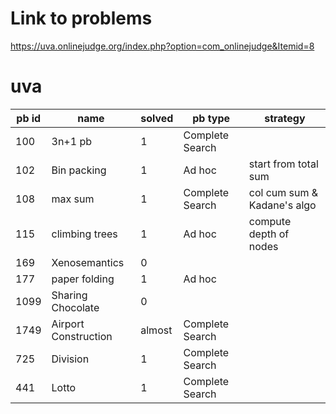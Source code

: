 # Link to problems
https://uva.onlinejudge.org/index.php?option=com_onlinejudge&Itemid=8

# uva
| pb id |         name         | solved |     pb type     |           strategy          |
|-------|----------------------|--------|-----------------|-----------------------------|
|   100 | 3n+1 pb              | 1      | Complete Search |                             |
|   102 | Bin packing          | 1      | Ad hoc          | start from total sum        |
|   108 | max sum              | 1      | Complete Search | col cum sum & Kadane's algo |
|   115 | climbing trees       | 1      | Ad hoc          | compute depth of nodes      |
|   169 | Xenosemantics        | 0      |                 |                             |
|   177 | paper folding        | 1      | Ad hoc          |                             |
|  1099 | Sharing Chocolate    | 0      |                 |                             |
|  1749 | Airport Construction | almost | Complete Search |                             |
|   725 | Division             | 1      | Complete Search |                             |
|   441 | Lotto                | 1      | Complete Search |                             |
